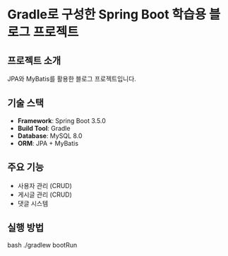 # Gradle로 구성한 Spring Boot 학습용 블로그 프로젝트

## 프로젝트 소개
JPA와 MyBatis를 활용한 블로그 프로젝트입니다.

## 기술 스택
- **Framework**: Spring Boot 3.5.0
- **Build Tool**: Gradle
- **Database**: MySQL 8.0
- **ORM**: JPA + MyBatis

## 주요 기능
- 사용자 관리 (CRUD)
- 게시글 관리 (CRUD)
- 댓글 시스템

## 실행 방법
bash
./gradlew bootRun

